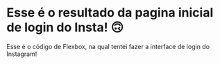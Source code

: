 # Esse é o resultado da pagina inicial de login do Insta! 🙃


Esse é o código de Flexbox, na qual tentei fazer a interface de login do Instagram! 

